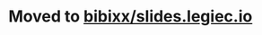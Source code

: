 # Moved to [bibixx/slides.legiec.io](https://github.com/bibixx/slides.legiec.io/tree/master/wtf-js)
